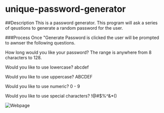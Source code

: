 # unique-password-generator

##Description
This is a password generator. This program will ask a series of qeustions to generate a random password for the user. 

###Process
Once "Generate Password is clicked the user will be prompted to awnser the following questions.

How long would you like your password? The range is anywhere from 8 characters to 128.

Would you like to use lowercase? abcdef 

Would you like to use uppercase? ABCDEF

Would you like to use numeric? 0 - 9

Would you like to use special characters? !@#$%^&*()

![Webpage](password-web-page.png)
